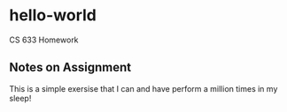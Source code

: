 # hello-world
CS 633 Homework

## Notes on Assignment

This is a simple exersise that I can and have perform a million times in my sleep!
